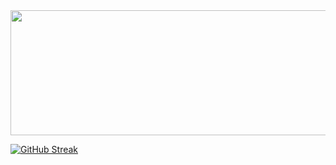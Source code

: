  <img width="1000" height="200" src="https://github-readme-stats.vercel.app/api/top-langs/?username=rhshourav&size_weight=0.0005&count_weight=0.3&layout=compact&theme=nordfox-hide">

 
[![GitHub Streak](https://streak-stats.demolab.com?user=rhshourav&theme=nordfox&hide_border=true&border_radius=4.6&exclude_days=Fri&card_width=1000)](https://git.io/streak-stats)

